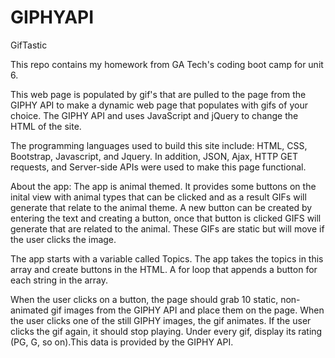 # GIPHYAPI
GifTastic

This repo contains my homework from GA Tech's coding boot camp for unit 6.

This web page is populated by gif's that are pulled to the page from the GIPHY API to make a dynamic web page that populates with gifs of your choice. 
The GIPHY API and uses JavaScript and jQuery to change the HTML of the site. 

The programming languages used to build this site include: HTML, CSS, Bootstrap, Javascript, and Jquery. In addition, JSON, Ajax, HTTP GET requests, and Server-side APIs were used to make this page functional.

About the app:
The app is animal themed. It provides some buttons on the inital view with animal types that can be clicked and as a result GIFs will generate that relate to the animal theme. A new button can be created by entering the text and creating a button, once that button is clicked GIFS will generate that are related to the animal. These GIFs are static but will move if the user clicks the image.


The app starts with a variable called Topics. The app takes the topics in this array and create buttons in the HTML. A for loop that appends a button for each string in the array.



When the user clicks on a button, the page should grab 10 static, non-animated gif images from the GIPHY API and place them on the page. When the user clicks one of the still GIPHY images, the gif animates. If the user clicks the gif again, it should stop playing. Under every gif, display its rating (PG, G, so on).This data is provided by the GIPHY API.

